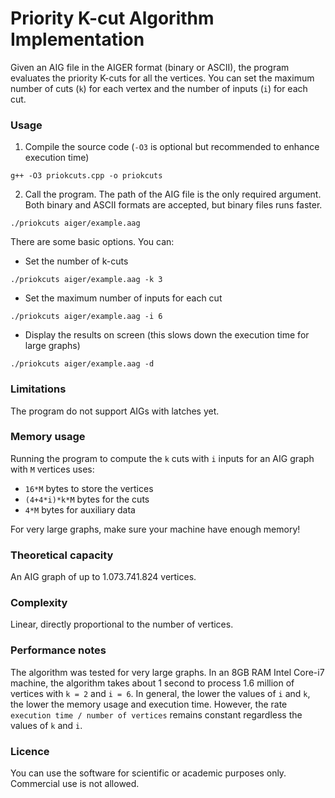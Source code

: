 # Priority K-cut Algorithm Implementation

Given an AIG file in the AIGER format (binary or ASCII), the program evaluates the priority K-cuts for all the vertices. You can set the maximum number of cuts (`k`) for each vertex and the number of inputs (`i`) for each cut.

### Usage
1. Compile the source code (`-O3` is optional but recommended to enhance execution time)
```
g++ -O3 priokcuts.cpp -o priokcuts
```
2. Call the program. The path of the AIG file is the only required argument. Both binary and ASCII formats are accepted, but binary files runs faster.
```
./priokcuts aiger/example.aag
```
There are some basic options. You can:
* Set the number of k-cuts
```
./priokcuts aiger/example.aag -k 3
```
* Set the maximum number of inputs for each cut
```
./priokcuts aiger/example.aag -i 6
```
* Display the results on screen (this slows down the execution time for large graphs)
```
./priokcuts aiger/example.aag -d
```

### Limitations
The program do not support AIGs with latches yet.

### Memory usage

Running the program to compute the `k` cuts with `i` inputs for an AIG graph with `M` vertices uses:

* `16*M` bytes to store the vertices
* `(4+4*i)*k*M` bytes for the cuts
* `4*M` bytes for auxiliary data

For very large graphs, make sure your machine have enough memory!

### Theoretical capacity

An AIG graph of up to 1.073.741.824 vertices.

### Complexity

Linear, directly proportional to the number of vertices.

### Performance notes
The algorithm was tested for very large graphs. In an 8GB RAM Intel Core-i7 machine, the algorithm takes about 1 second to process 1.6 million of vertices with `k = 2` and `i = 6`. In general, the lower the values of `i` and `k`, the lower the memory usage and execution time. However, the rate `execution time / number of vertices` remains constant regardless the values of `k` and `i`.

### Licence

You can use the software for scientific or academic purposes only. Commercial use is not allowed.
